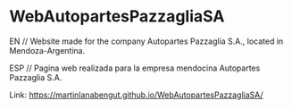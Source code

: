 # WebAutopartesPazzagliaSA

EN //  Website made for the company Autopartes Pazzaglia S.A., located in Mendoza-Argentina.

ESP // Pagina web realizada para la empresa mendocina Autopartes Pazzaglia S.A.

Link: https://martinlanabengut.github.io/WebAutopartesPazzagliaSA/

